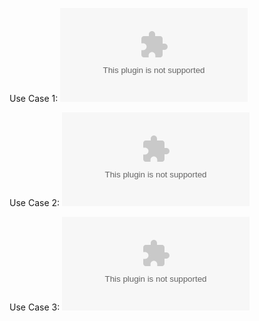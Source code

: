 Use Case 1:  ![WordDoc](https://github.com/15wirtzm/ISQA3420/files/795250/UseCase1.docx)

Use Case 2:  ![WordDoc](https://github.com/15wirtzm/ISQA3420/files/795265/UseCase2.docx)

Use Case 3:  ![WordDoc](https://github.com/15wirtzm/ISQA3420/files/795267/UseCase3.docx)
